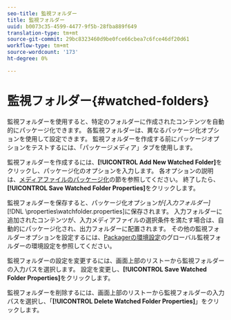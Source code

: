 ```yaml
---
seo-title: 監視フォルダー
title: 監視フォルダー
uuid: b0073c35-4599-4477-9f5b-28fba889f649
translation-type: tm+mt
source-git-commit: 29bc8323460d9be0fce66cbea7c6fce46df20d61
workflow-type: tm+mt
source-wordcount: '173'
ht-degree: 0%

---
```



# 監視フォルダー{#watched-folders}

監視フォルダーを使用すると、特定のフォルダーに作成されたコンテンツを自動的にパッケージ化できます。 各監視フォルダーは、異なるパッケージ化オプションを使用して設定できます。 監視フォルダーを作成する前にパッケージオプションをテストするには、「パッケージメディア」タブを使用します。

監視フォルダーを作成するには、**[!UICONTROL Add New Watched Folder]**&#x200B;をクリックし、パッケージ化のオプションを入力します。 各オプションの説明は、[メディアファイルのパッケージ化](../../aaxs-protecting-content/content-packaging-media-files/content-packaging-media-files-overview.md)の節を参照してください。 終了したら、**[!UICONTROL Save Watched Folder Properties]**&#x200B;をクリックします。

監視フォルダーを保存すると、パッケージ化オプションが&#x200B;*[入力フォルダー]* [!DNL \properties\watchfolder.properties]に保存されます。 入力フォルダーに追加されたコンテンツが、入力メディアファイルの選択条件を満たす場合は、自動的にパッケージ化され、出力フォルダーに配置されます。 その他の監視フォルダーオプションを設定するには、[Packagerの環境設定](../../aaxs-reference-implementations/fam-air-app-usage/initial-fam-setup-set-prefs/initial-fam-setup-pkg-prefs.md)のグローバル監視フォルダーの環境設定を参照してください。

監視フォルダーの設定を変更するには、画面上部のリストーから監視フォルダーの入力パスを選択します。 設定を変更し、**[!UICONTROL Save Watched Folder Properties]**&#x200B;をクリックします。

監視フォルダーを削除するには、画面上部のリストーから監視フォルダーの入力パスを選択し、「**[!UICONTROL Delete Watched Folder Properties]**」をクリックします。
